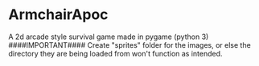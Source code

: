 # ArmchairApoc
A 2d arcade style survival game made in pygame (python 3)
####IMPORTANT####
Create "sprites" folder for the images, or else the directory they are being loaded from won't function as intended. 
